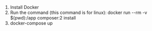 1. Install Docker
2. Run the command (this command is for linux): docker run --rm -v $(pwd):/app composer:2 install
3. docker-compose up

